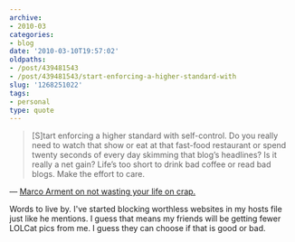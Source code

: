 ```yaml
---
archive:
- 2010-03
categories:
- blog
date: '2010-03-10T19:57:02'
oldpaths:
- /post/439481543
- /post/439481543/start-enforcing-a-higher-standard-with
slug: '1268251022'
tags:
- personal
type: quote
---
```


> [S]tart enforcing a higher standard with self-control. Do you really
> need to watch that show or eat at that fast-food restaurant or spend
> twenty seconds of every day skimming that blog’s headlines? Is it really
> a net gain? Life’s too short to drink bad coffee or read bad blogs. Make
> the effort to care.

&mdash; [Marco Arment on not wasting your life on crap.][1]

Words to live by.  I've started blocking worthless websites in my hosts
file just like he mentions.  I guess that means my friends will be getting
fewer LOLCat pics from me.  I guess they can choose if that is good or
bad.

[1]: http://www.marco.org/244246945
